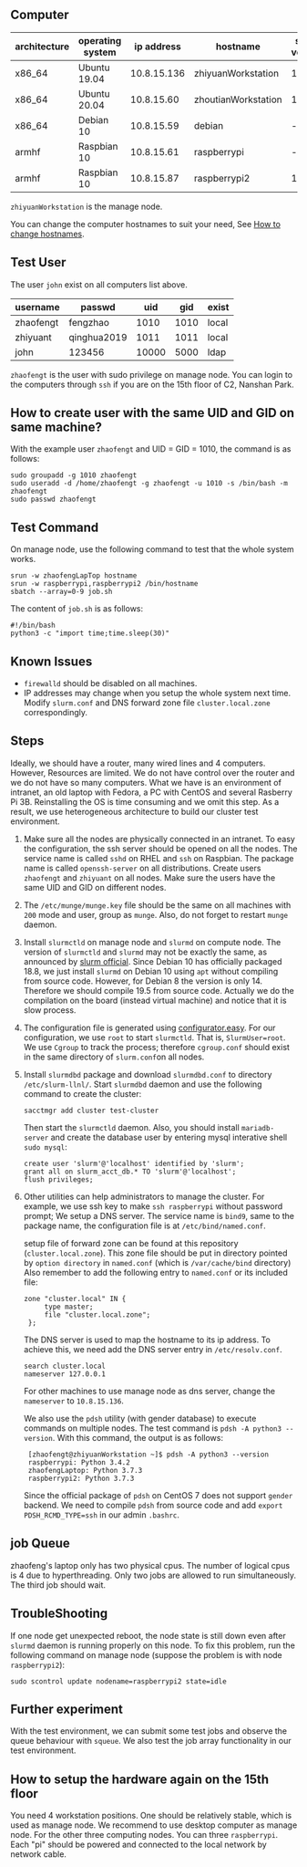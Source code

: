 ## Computer

| architecture | operating system | ip address  | hostname           | slurm version | slurm config file          |
|--------------|------------------|-------------|--------------------|---------------|----------------------------|
| x86_64       | Ubuntu 19.04     | 10.8.15.136 | zhiyuanWorkstation | 18.08         | /etc/slurm-llnl/slurm.conf |
| x86_64       | Ubuntu 20.04     | 10.8.15.60  | zhoutianWorkstation | 18.08         | /etc/slurm-llnl/slurm.conf |
| x86_64       | Debian 10     | 10.8.15.59  | debian | -         | - |
| armhf        | Raspbian 10       | 10.8.15.61 | raspberrypi        | -         | - |
| armhf        | Raspbian 10      | 10.8.15.87  | raspberrypi2       | 18.08         | /etc/slurm-llnl/slurm.conf |

`zhiyuanWorkstation` is the manage node.

You can change the computer hostnames to suit your need, See [How to change hostnames](https://www.cyberciti.biz/faq/ubuntu-change-hostname-command/).

## Test User
The user `john` exist on all computers list above.

| username  | passwd      | uid  | gid  | exist |
|-----------|-------------|------|------|-------|
| zhaofengt | fengzhao    | 1010 | 1010 | local |
| zhiyuant  | qinghua2019 | 1011 | 1011 | local |
| john      | 123456      | 10000 | 5000 | ldap  |

`zhaofengt` is the user with sudo privilege on manage node. You can login to the computers through `ssh` if you are on the 15th floor of C2, Nanshan Park.

## How to create user with the same UID and GID on same machine?
With the example user `zhaofengt` and UID = GID = 1010, the command is as follows:
```shell
sudo groupadd -g 1010 zhaofengt
sudo useradd -d /home/zhaofengt -g zhaofengt -u 1010 -s /bin/bash -m zhaofengt
sudo passwd zhaofengt
```

## Test Command
On manage node, use the following command to test that the whole system works.
```shell
srun -w zhaofengLapTop hostname
srun -w raspberrypi,raspberrypi2 /bin/hostname
sbatch --array=0-9 job.sh

```
The content of `job.sh` is as follows:
```shell
#!/bin/bash
python3 -c "import time;time.sleep(30)"
```

## Known Issues
* `firewalld` should be disabled on all machines.
* IP addresses may change when you setup the whole system next time. Modify `slurm.conf` and DNS forward zone file `cluster.local.zone` correspondingly.


## Steps
Ideally, we should have a router, many wired lines and 4 computers. However, 
Resources are limited. We do not have control over the router and we do not have so many computers.
What we have is an environment of intranet, an old laptop with Fedora, a PC with CentOS and several Rasberry Pi 3B. Reinstalling the OS is time consuming and we omit this
step. As a result, we use heterogeneous architecture to build our cluster test environment.

1. Make sure all the nodes are physically connected in an intranet. To easy the configuration, the ssh server should be opened on all the nodes. The service name is called `sshd` on
    RHEL and `ssh` on Raspbian.  The package name is called `openssh-server` on all distributions. Create users `zhaofengt` and `zhiyuant` on all nodes. Make sure the users have the same UID and GID on different nodes.
1. The `/etc/munge/munge.key` file should be the same on all machines with `200` mode and user, group as `munge`. Also, do not forget to restart `munge` daemon.
1. Install `slurmctld` on manage node and `slurmd` on compute node. The version of `slurmctld` and `slurmd` may not be exactly the same, as announced by [slurm official](https://slurm.schedmd.com/troubleshoot.html#network).
   Since Debian 10 has officially packaged 18.8, we just install `slurmd` on Debian 10 using `apt` without compiling from source code. However, for Debian 8 the version is only 14. Therefore
   we should compile 19.5 from source code. Actually we do the compilation on the board (instead virtual machine) and notice that it is slow process.
1. The configuration file is generated using [configurator.easy](https://slurm.schedmd.com/configurator.easy.html). For our configuration, we use `root` to start
   `slurmctld`. That is, `SlurmUser=root`. We use `Cgroup` to track the process; therefore `cgroup.conf` should exist in the same directory of `slurm.conf`on all nodes.   
1. Install `slurmdbd` package and download `slurmdbd.conf` to directory `/etc/slurm-llnl/`. Start `slurmdbd` daemon and use the following command to
   create the cluster:
   ```shell
   sacctmgr add cluster test-cluster
   ```
   Then start the `slurmctld` daemon.
   Also, you should install `mariadb-server` and create the database user by entering mysql interative shell `sudo mysql`:
   ```shell
   create user 'slurm'@'localhost' identified by 'slurm';
   grant all on slurm_acct_db.* TO 'slurm'@'localhost';
   flush privileges;
   ```
1. Other utilities can help administrators to manage the cluster. For example, we use ssh key to make `ssh raspberrypi` without password prompt; We setup a DNS server. The service name is `bind9`, same to
   the package name, the configuration file is at `/etc/bind/named.conf`.

   setup file of forward zone can be found at this repository (`cluster.local.zone`). This zone file should be put in directory pointed by `option directory` in `named.conf` (which is
   `/var/cache/bind` directory)
   Also remember to add the following entry to `named.conf` or its included file:
   ```
   zone "cluster.local" IN {
        type master;
        file "cluster.local.zone";
    };
   ```
   The DNS server is used
   to map the hostname to its ip address. To achieve this, we need add the DNS server entry in `/etc/resolv.conf`. 
   ```
   search cluster.local
   nameserver 127.0.0.1
   ```
   For other machines to use manage node as dns server, change the `nameserver` to `10.8.15.136`.
   
   We also use the `pdsh` utility (with gender database) to execute
   commands on multiple nodes. The test command is `pdsh -A python3 --version`. With this command, the output is as follows:
   ```
    [zhaofengt@zhiyuanWorkstation ~]$ pdsh -A python3 --version
    raspberrypi: Python 3.4.2
    zhaofengLaptop: Python 3.7.3
    raspberrypi2: Python 3.7.3
   ```
   Since the official package of `pdsh` on CentOS 7 does not support `gender` backend. We need to compile `pdsh` from source code and add `export PDSH_RCMD_TYPE=ssh` in our admin `.bashrc`.
   

## job Queue
zhaofeng's laptop only has two physical cpus. The number of logical cpus is 4 due to hyperthreading. Only two jobs are allowed to run simultaneously. The third job should 
wait.

## TroubleShooting
If one node get unexpected reboot, the node state is still down even after `slurmd` daemon is running properly on this node. To fix this problem, run the following
command on manage node (suppose the problem is with node `raspberrypi2`):
```shell
sudo scontrol update nodename=raspberrypi2 state=idle
```

## Further experiment
With the test environment, we can submit some test jobs and observe the queue behaviour with `squeue`. We also test the job array functionality in our test environment.

## How to setup the hardware again on the 15th floor
You need 4 workstation positions. One should be relatively stable, which is used as manage node. We recommend to use desktop computer as manage node. For the other three 
computing nodes. You can three `raspberrypi`. Each "pi" should be powered and connected to the local network by network cable.
